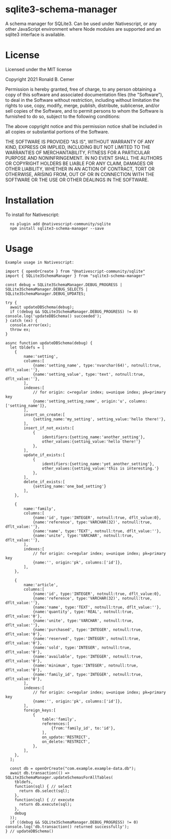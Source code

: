 # sqlite3-schema-manager

A schema manager for SQLite3.  Can be used under Nativescript, or any other JavaScript environment where Node modules are supported and an sqlite3 interface is available.

# License

Licensed under the MIT license

Copyright 2021 Ronald B. Cemer

Permission is hereby granted, free of charge, to any person obtaining a copy of this software and associated documentation files (the "Software"), to deal in the Software without restriction, including without limitation the rights to use, copy, modify, merge, publish, distribute, sublicense, and/or sell copies of the Software, and to permit persons to whom the Software is furnished to do so, subject to the following conditions:

The above copyright notice and this permission notice shall be included in all copies or substantial portions of the Software.

THE SOFTWARE IS PROVIDED "AS IS", WITHOUT WARRANTY OF ANY KIND, EXPRESS OR IMPLIED, INCLUDING BUT NOT LIMITED TO THE WARRANTIES OF MERCHANTABILITY, FITNESS FOR A PARTICULAR PURPOSE AND NONINFRINGEMENT. IN NO EVENT SHALL THE AUTHORS OR COPYRIGHT HOLDERS BE LIABLE FOR ANY CLAIM, DAMAGES OR OTHER LIABILITY, WHETHER IN AN ACTION OF CONTRACT, TORT OR OTHERWISE, ARISING FROM, OUT OF OR IN CONNECTION WITH THE SOFTWARE OR THE USE OR OTHER DEALINGS IN THE SOFTWARE.

# Installation

To install for Nativescript:
```
  ns plugin add @nativescript-community/sqlite
  npm install sqlite3-schema-manager --save
```

# Usage

```
Example usage in Nativescript:

import { openOrCreate } from "@nativescript-community/sqlite"
import { SQLite3SchemaManager } from "sqlite3-schema-manager"

const debug = SQLite3SchemaManager.DEBUG_PROGRESS | SQLite3SchemaManager.DEBUG_SELECTS | SQLite3SchemaManager.DEBUG_UPDATES;

try {
  await updateDBSchema(debug);
  if ((debug && SQLite3SchemaManager.DEBUG_PROGRESS) != 0) console.log('updateDBSchema() succeeded');
} catch (ex) {
  console.error(ex);
  throw ex;
}

async function updateDBSchema(debug) {
  let tbldefs = [
    {
        name:'setting',
        columns:[
            {name:'setting_name', type:'nvarchar(64)', notnull:true, dflt_value:''},
            {name:'setting_value', type:'text', notnull:true, dflt_value:''},
        ],
        indexes:[
            // for origin: c=regular index; u=unique index; pk=primary key
            {name:'setting_setting_name', origin:'u', columns:['setting_name']},
        ],
        insert_on_create:[
            {setting_name:'my_setting', setting_value:'hello there!'},
        ],
        insert_if_not_exists:[
            {
                identifiers:{setting_name:'another_setting'},
                other_values:{setting_value:'hello there!'}
            },
        ],
        update_if_exists:[
            {
                identifiers:{setting_name:'yet_another_setting'},
                other_values:{setting_value:'this is interesting.'}
            },
        ],
        delete_if_exists:[
            {setting_name:'one_bad_setting'}
        ],
    },

    {
        name:'family',
        columns:[
            {name:'id', type:'INTEGER', notnull:true, dflt_value:0},
            {name:'reference', type:'VARCHAR(32)', notnull:true, dflt_value:''},
            {name:'name', type:'TEXT', notnull:true, dflt_value:''},
            {name:'unite', type:'VARCHAR', notnull:true, dflt_value:''},
        ],
        indexes:[
            // for origin: c=regular index; u=unique index; pk=primary key
            {name:'', origin:'pk', columns:['id']},
        ],
    },

    {
        name:'article',
        columns:[
            {name:'id', type:'INTEGER', notnull:true, dflt_value:0},
            {name:'reference', type:'VARCHAR(32)', notnull:true, dflt_value:''},
            {name:'name', type:'TEXT', notnull:true, dflt_value:''},
            {name:'quantity', type:'REAL', notnull:true, dflt_value:'0'},
            {name:'unite', type:'VARCHAR', notnull:true, dflt_value:''},
            {name:'purchased', type:'INTEGER', notnull:true, dflt_value:'0'},
            {name:'reserved', type:'INTEGER', notnull:true, dflt_value:'0'},
            {name:'sold', type:'INTEGER', notnull:true, dflt_value:'0'},
            {name:'available', type:'INTEGER', notnull:true, dflt_value:'0'},
            {name:'minimum', type:'INTEGER', notnull:true, dflt_value:'0'},
            {name:'family_id', type:'INTEGER', notnull:true, dflt_value:'0'},
        ],
        indexes:[
            // for origin: c=regular index; u=unique index; pk=primary key
            {name:'', origin:'pk', columns:['id']},
        ],
        foreign_keys:[
            {
                table:'family',
                references:[
                    {from:'family_id', to:'id'},
                ],
                on_update:'RESTRICT',
                on_delete:'RESTRICT',
            },
        ],
    },
  ];

  const db = openOrCreate("com.example.example-data.db");
  await db.transaction(() => SQLite3SchemaManager.updateSchemasForAllTables(
    tbldefs,
    function(sql) { // select
      return db.select(sql);
    },
    function(sql) { // execute
      return db.execute(sql);
    },
    debug
  ));
  if ((debug && SQLite3SchemaManager.DEBUG_PROGRESS) != 0) console.log('db.transaction() returned successfully');
} // updateDBSchema()
```
